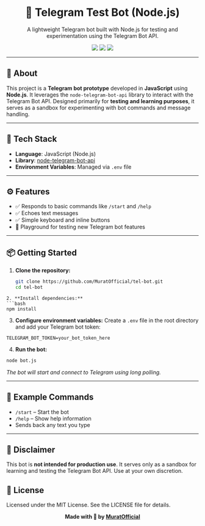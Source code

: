 <h1 align="center">🤖 Telegram Test Bot (Node.js)</h1>
<p align="center">
  A lightweight Telegram bot built with Node.js for testing and experimentation using the Telegram Bot API.
</p>

<p align="center">
  <img src="https://img.shields.io/github/languages/top/MuratOfficial/tel-bot?style=flat-square" />
  <img src="https://img.shields.io/github/license/MuratOfficial/tel-bot?style=flat-square" />
  <img src="https://img.shields.io/github/stars/MuratOfficial/tel-bot?style=flat-square" />
</p>

---

## 📌 About

This project is a **Telegram bot prototype** developed in **JavaScript** using **Node.js**. It leverages the `node-telegram-bot-api` library to interact with the Telegram Bot API. Designed primarily for **testing and learning purposes**, it serves as a sandbox for experimenting with bot commands and message handling.

---

## 🧰 Tech Stack

- **Language**: JavaScript (Node.js)
- **Library**: [node-telegram-bot-api](https://github.com/yagop/node-telegram-bot-api)
- **Environment Variables**: Managed via `.env` file

---

## ⚙️ Features

- ✅ Responds to basic commands like `/start` and `/help`
- ✅ Echoes text messages
- ✅ Simple keyboard and inline buttons
- 🧪 Playground for testing new Telegram bot features

---

## 📦 Getting Started

1. **Clone the repository:**
   ```bash
   git clone https://github.com/MuratOfficial/tel-bot.git
   cd tel-bot
  ```
2. **Install dependencies:**
  ```bash
  npm install
  ```
3. **Configure environment variables:**
  Create a `.env` file in the root directory and add your Telegram bot token:
  ```env
  TELEGRAM_BOT_TOKEN=your_bot_token_here
  ```
4. **Run the bot:**
  ```bash
  node bot.js
  ```
  *The bot will start and connect to Telegram using long polling.*

---

## 📌 Example Commands
* `/start` – Start the bot
* `/help` – Show help information
* Sends back any text you type

---

## 🚧 Disclaimer

This bot is **not intended for production use**. It serves only as a sandbox for learning and testing the Telegram Bot API. Use at your own discretion.

## 📄 License
Licensed under the MIT License. See the LICENSE file for details.

<p align="center"><b>Made with 🧪 by <a href="https://github.com/MuratOfficial">MuratOfficial</a></b></p>
